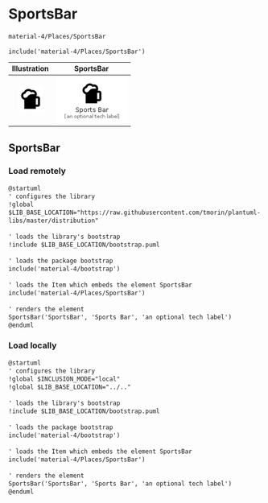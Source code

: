 # SportsBar


```text
material-4/Places/SportsBar
```

```text
include('material-4/Places/SportsBar')
```



| Illustration | SportsBar |
| :---: | :---: |
| ![illustration for Illustration](../../material-4/Places/SportsBar.png) | ![illustration for SportsBar](../../material-4/Places/SportsBar.Local.png) |




## SportsBar

### Load remotely
```plantuml
@startuml
' configures the library
!global $LIB_BASE_LOCATION="https://raw.githubusercontent.com/tmorin/plantuml-libs/master/distribution"

' loads the library's bootstrap
!include $LIB_BASE_LOCATION/bootstrap.puml

' loads the package bootstrap
include('material-4/bootstrap')

' loads the Item which embeds the element SportsBar
include('material-4/Places/SportsBar')

' renders the element
SportsBar('SportsBar', 'Sports Bar', 'an optional tech label')
@enduml
```

### Load locally
```plantuml
@startuml
' configures the library
!global $INCLUSION_MODE="local"
!global $LIB_BASE_LOCATION="../.."

' loads the library's bootstrap
!include $LIB_BASE_LOCATION/bootstrap.puml

' loads the package bootstrap
include('material-4/bootstrap')

' loads the Item which embeds the element SportsBar
include('material-4/Places/SportsBar')

' renders the element
SportsBar('SportsBar', 'Sports Bar', 'an optional tech label')
@enduml
```

